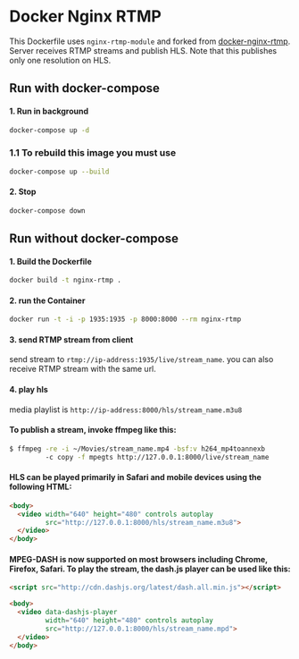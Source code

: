 # Docker Nginx RTMP

This Dockerfile uses `nginx-rtmp-module` and forked from [docker-nginx-rtmp](https://github.com/TakuSemba/docker-nginx-rtmp). Server receives RTMP streams and publish HLS.
Note that this publishes only one resolution on HLS.

## Run with docker-compose

#### 1. Run in background

```sh
docker-compose up -d
```

### 1.1 To rebuild this image you must use
```sh
docker-compose up --build
```

#### 2. Stop
```sh
docker-compose down
```

## Run without docker-compose

#### 1. Build the Dockerfile

```sh
docker build -t nginx-rtmp .
```

#### 2. run the Container

```sh
docker run -t -i -p 1935:1935 -p 8000:8000 --rm nginx-rtmp
```

#### 3. send RTMP stream from client

send stream to `rtmp://ip-address:1935/live/stream_name`. 
you can also receive RTMP stream with the same url.

#### 4. play hls

media playlist is `http://ip-address:8000/hls/stream_name.m3u8`

#### To publish a stream, invoke ffmpeg like this:
```sh
$ ffmpeg -re -i ~/Movies/stream_name.mp4 -bsf:v h264_mp4toannexb
         -c copy -f mpegts http://127.0.0.1:8000/live/stream_name
```

#### HLS can be played primarily in Safari and mobile devices using the following HTML:
```html
<body>
  <video width="640" height="480" controls autoplay
         src="http://127.0.0.1:8000/hls/stream_name.m3u8">
  </video>
</body>
```

#### MPEG-DASH is now supported on most browsers including Chrome, Firefox, Safari. To play the stream, the dash.js player can be used like this:
```html
<script src="http://cdn.dashjs.org/latest/dash.all.min.js"></script>

<body>
  <video data-dashjs-player
         width="640" height="480" controls autoplay
         src="http://127.0.0.1:8000/hls/stream_name.mpd">
  </video>
</body>
```